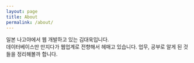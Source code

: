 ```yaml
---
layout: page
title: About
permalink: /about/
---
```


<!-- <img src="{{ site.baseurl }}/assets/profile-placeholder.gif" title="Profile Picture" class="profile"> -->

일본 나고야에서 웹 개발하고 있는 김대욱입니다.<br>
데이터베이스만 만지다가 웹업계로 전향해서 헤매고 있습니다. 업무, 공부로 알게 된 것들을 정리해볼까 합니다.

